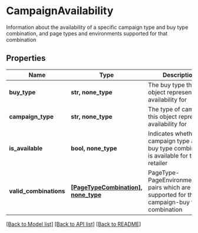 # CampaignAvailability

Information about the availability of a specific campaign type and buy type combination, and page types and environments supported for that combination

## Properties
Name | Type | Description | Notes
------------ | ------------- | ------------- | -------------
**buy_type** | **str, none_type** | The buy type this object represents availability for | [optional] 
**campaign_type** | **str, none_type** | The type of campaign this object represents availability for | [optional] 
**is_available** | **bool, none_type** | Indicates whether the campaign type and buy type combination is available for the retailer | [optional] 
**valid_combinations** | [**[PageTypeCombination], none_type**](PageTypeCombination.md) | PageType-PageEnvironmentType pairs which are supported for this campaign-buy type combination | [optional] 

[[Back to Model list]](../README.md#documentation-for-models) [[Back to API list]](../README.md#documentation-for-api-endpoints) [[Back to README]](../README.md)


